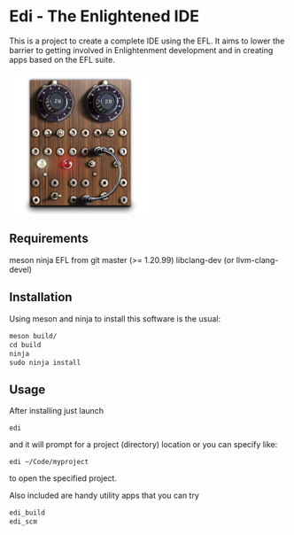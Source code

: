 Edi - The Enlightened IDE
===

This is a project to create a complete IDE using the EFL.
It aims to lower the barrier to getting involved in Enlightenment development
and in creating apps based on the EFL suite.

![Edi Logo](data/desktop/edi.png?raw=true)

## Requirements

meson
ninja
EFL from git master (>= 1.20.99)
libclang-dev (or llvm-clang-devel)

## Installation

Using meson and ninja to install this software is the usual:

    meson build/
    cd build
    ninja
    sudo ninja install

## Usage

After installing just launch

    edi

and it will prompt for a project (directory) location or you can specify like:

    edi ~/Code/myproject

to open the specified project.

Also included are handy utility apps that you can try

    edi_build
    edi_scm

